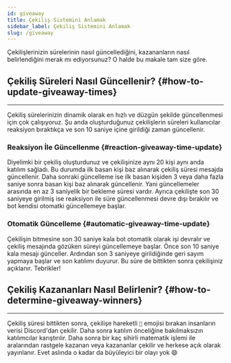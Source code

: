 ```yaml
---
id: giveaway
title: Çekiliş Sistemini Anlamak
sidebar_label: Çekiliş Sistemini Anlamak
slug: /giveaway
---
```

Çekilişlerinizin sürelerinin nasıl güncellediğini, kazananların nasıl belirlendiğini merak mı ediyorsunuz? O halde bu
makale tam size göre. 

## Çekiliş Süreleri Nasıl Güncellenir? {#how-to-update-giveaway-times}

---

Çekiliş sürelerinizin dinamik olarak en hızlı ve düzgün şekilde güncellenmesi için çok çalışıyoruz. Şu anda oluşturduğunuz
çekilişlerin süreleri kullanıcılar reaksiyon bıraktıkça ve son 10 saniye içine girildiği zaman güncellenir.

### Reaksiyon İle Güncellenme {#reaction-giveaway-time-update}

Diyelimki bir çekiliş oluşturdunuz ve çekilişinize aynı 20 kişi aynı anda katılım sağladı. Bu durumda ilk basan kişi baz
alınarak çekiliş süresi mesajda güncellenir. Daha sonraki güncelleme ise ilk basan kişiden 3 veya daha fazla saniye
sonra basan kişi baz alınarak güncellenir. Yani güncellemeler arasında en az 3 saniyelik bir bekleme süresi vardır.
Ayrıca çekilişte son 30 saniyeye girilmiş ise reaksiyon ile süre güncellenmesi devre dışı bırakılır ve bot kendisi
otomatki güncellemeye başlar.

### Otomatik Güncelleme {#automatic-giveaway-time-update}

Çekilişin bitmesine son 30 saniye kala bot otomatik olarak işi devralır ve çekiliş mesajında gözüken süreyi güncellemeye
başlar. Önce son 10 saniye kala mesajı günceller. Ardından son 3 saniyeye girildiğinde geri sayım yapmaya başlar ve son
katılımı duyurur. Bu süre de bittikten sonra çekilişiniz açıklanır. Tebrikler!

## Çekiliş Kazananları Nasıl Belirlenir? {#how-to-determine-giveaway-winners}

---

Çekiliş süresi bittikten sonra, çekilişe hareketli `🎉` emojisi bırakan insanların verisi Discord'dan çekilir. Daha
sonra katılım önceliğine bakılmaksızın katılımcılar karıştırılır. Daha sonra bir kaç sihirli matematik işlemi ile
aralarından rastgele kazanan veya kazananlar çekilir ve herkese açık olarak yayınlanır. Evet aslında o kadar da
büyüleyici bir olayı yok 😄
